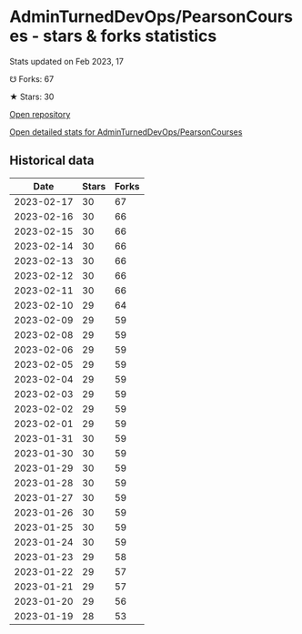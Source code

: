 # AdminTurnedDevOps/PearsonCourses - stars & forks statistics

Stats updated on Feb 2023, 17

☋ Forks: 67

★ Stars: 30

[Open repository](https://github.com/AdminTurnedDevOps/PearsonCourses)

[Open detailed stats for AdminTurnedDevOps/PearsonCourses](https://reviewgithub.com/rep/AdminTurnedDevOps/PearsonCourses)

## Historical data
| Date | Stars | Forks |
|------|-------|-------|
| 2023-02-17 | 30 | 67 | 
| 2023-02-16 | 30 | 66 | 
| 2023-02-15 | 30 | 66 | 
| 2023-02-14 | 30 | 66 | 
| 2023-02-13 | 30 | 66 | 
| 2023-02-12 | 30 | 66 | 
| 2023-02-11 | 30 | 66 | 
| 2023-02-10 | 29 | 64 | 
| 2023-02-09 | 29 | 59 | 
| 2023-02-08 | 29 | 59 | 
| 2023-02-06 | 29 | 59 | 
| 2023-02-05 | 29 | 59 | 
| 2023-02-04 | 29 | 59 | 
| 2023-02-03 | 29 | 59 | 
| 2023-02-02 | 29 | 59 | 
| 2023-02-01 | 29 | 59 | 
| 2023-01-31 | 30 | 59 | 
| 2023-01-30 | 30 | 59 | 
| 2023-01-29 | 30 | 59 | 
| 2023-01-28 | 30 | 59 | 
| 2023-01-27 | 30 | 59 | 
| 2023-01-26 | 30 | 59 | 
| 2023-01-25 | 30 | 59 | 
| 2023-01-24 | 30 | 59 | 
| 2023-01-23 | 29 | 58 | 
| 2023-01-22 | 29 | 57 | 
| 2023-01-21 | 29 | 57 | 
| 2023-01-20 | 29 | 56 | 
| 2023-01-19 | 28 | 53 | 

